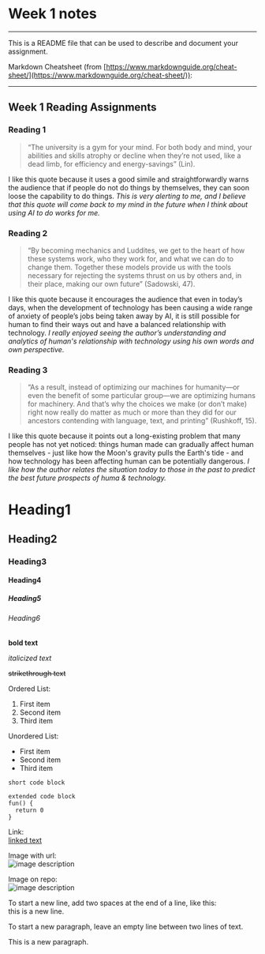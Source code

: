 # Week 1 notes

---

This is a README file that can be used to describe and document your assignment.

Markdown Cheatsheet (from [https://www.markdownguide.org/cheat-sheet/](https://www.markdownguide.org/cheat-sheet/)):

---
## Week 1 Reading Assignments

### Reading 1
> “The university is a gym for your mind. For both body and mind, your abilities and skills atrophy or decline when they’re not used, like a dead limb, for efficiency and energy-savings” (Lin).

I like this quote because it uses a good simile and straightforwardly warns the audience that if people do not do things by themselves, they can soon loose the capability to do things. *This is very alerting to me, and I believe that this quote will come back to my mind in the future when I think about using AI to do works for me.* 

### Reading 2
> “By   becoming mechanics and Luddites, we get to the heart of how these systems work,  who  they  work  for,  and  what  we  can  do  to  change  them. Together  these  models  provide  us  with  the  tools  necessary  for rejecting  the  systems  thrust  on  us  by  others  and,  in  their  place, making our own future” (Sadowski, 47).

I like this quote because it encourages the audience that even in today’s days, when the development of technology has been causing a wide range of anxiety of people’s jobs being taken away by AI, it is still possible for human to find their ways out and have a balanced relationship with technology. *I really enjoyed seeing the author’s understanding and analytics of human's relationship with technology using his own words and own perspective.* 

### Reading 3
> “As a result, instead of optimizing our machines for humanity—or even the benefit of some particular group—we are optimizing humans for machinery. And that’s why the choices we make (or don’t make) right now really do matter as much or more than they did for our ancestors contending with language, text, and printing” (Rushkoff, 15).

I like this quote because it points out a long-existing problem that many people has not yet noticed: things human made can gradually affect human themselves - just like how the Moon's gravity pulls the Earth's tide - and how technology has been affecting human can be potentially dangerous. *I like how the author relates the situation today to those in the past to predict the best future prospects of huma & technology.* 




# Heading1
## Heading2
### Heading3
#### Heading4
##### Heading5
###### Heading6

**bold text**

*italicized text*

~~strikethrough text~~


Ordered List:
1. First item
2. Second item
3. Third item

Unordered List:
- First item
- Second item
- Third item

`short code block`

```
extended code block
fun() {
  return 0
}
```

Link:  
[linked text](https://www.example.com)


Image with url:  
![image description](https://dm-gy-6063-2024f-b.github.io/assets/homework/02/clark-espaco-modulado-00.jpg)


Image on repo:  
![image description](./file-name.jpg)


To start a new line, add two spaces at the end of a line, like this:  
this is a new line.


To start a new paragraph, leave an empty line between two lines of text.

This is a new paragraph.
